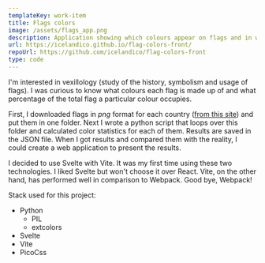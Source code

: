 ```yaml
---
templateKey: work-item
title: Flags colors
image: /assets/flags_app.png
description: Application showing which colours appear on flags and in what percentage
url: https://icelandico.github.io/flag-colors-front/
repoUrl: https://github.com/icelandico/flag-colors-front
type: code
---
```

I'm interested in vexillology (study of the history, symbolism and usage of flags). I was curious to know what colours each flag is made up of and what percentage of the total flag a particular colour occupies.

First, I downloaded flags in *png* format for each country ([from this site](https://flagpedia.net/download)) and put them in one folder. Next I wrote a python script that loops over this folder and calculated color statistics for each of them. Results are saved in the JSON file.
W﻿hen I got results and compared them with the reality, I could create a web application to present the results.

I﻿ decided to use Svelte with Vite. It was my first time using these two technologies. I liked Svelte but won't choose it over React. Vite, on the other hand, has performed well in comparison to Webpack. Good bye, Webpack!

S﻿tack used for this project:
- Python
  - PIL
  - extcolors
- Svelte
- Vite
- PicoCss